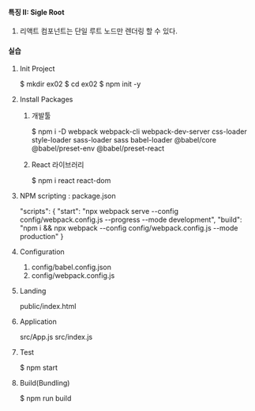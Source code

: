 #### 특징 II: Sigle Root
1. 리액트 컴포넌트는 단일 루트 노드만 렌더링 할 수 있다.


#### 실습
1. Init Project

    $ mkdir ex02
    $ cd ex02
    $ npm init -y 

2. Install Packages
   
   1) 개발툴
   
        $ npm i -D webpack webpack-cli webpack-dev-server css-loader style-loader sass-loader sass babel-loader @babel/core @babel/preset-env @babel/preset-react

   2) React 라이브러리

        $ npm i react react-dom


3. NPM scripting : package.json

    "scripts": {
        "start": "npx webpack serve --config config/webpack.config.js --progress --mode development",
        "build": "npm i && npx webpack --config config/webpack.config.js --mode production"
    } 

4. Configuration

    1) config/babel.config.json
    2) config/webpack.config.js

5. Landing

    public/index.html

6. Application
    
    src/App.js
    src/index.js

7. Test

    $ npm start

8. Build(Bundling)

    $ npm run build
